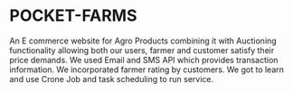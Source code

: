 # POCKET-FARMS
An E commerce website for Agro Products combining it with Auctioning functionality allowing both our users, farmer and customer satisfy their price demands.
We used Email and SMS API which provides transaction information.
We incorporated farmer rating by customers.
We got to learn and use Crone Job and task scheduling to run service.

